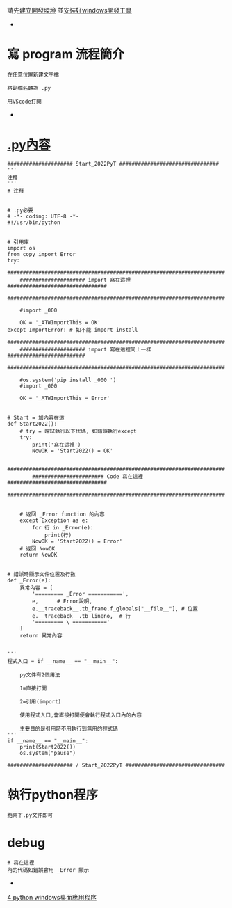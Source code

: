 
請先[建立開發環境](./1%20建立開發環境.md)
並[安裝好windows開發工具](./2%20windows開發工具下載安裝.md)

-

# 寫 program 流程簡介

    在任意位置新建文字檔
    
    將副檔名轉為 .py
    
    用VScode打開

-

# [.py內容](https://raw.githubusercontent.com/98672794/Teaching2022/main/Start_2022PyT.py)



 





    ##################### Start_2022PyT ################################
    '''
    注釋
    '''
    # 注釋


    # .py必要
    # -*- coding: UTF-8 -*-
    #!/usr/bin/python


    # 引用庫
    import os
    from copy import Error
    try:
        ######################################################################
        ##################### import 寫在這裡 ################################
        ######################################################################

        #import _000

        OK = '_ATWImportThis = OK'
    except ImportError: # 如不能 import install
        ######################################################################
        ##################### import 寫在這裡同上一樣 #########################
        ######################################################################

        #os.system('pip install _000 ')
        #import _000

        OK = '_ATWImportThis = Error'


    # Start = 加內容在這 
    def Start2022():
        # try = 嚐試執行以下代碼, 如錯誤執行except
        try:
            print('寫在這裡')
            NowOK = 'Start2022() = OK'

            ######################################################################
            ####################### Code 寫在這裡 ################################
            ######################################################################


        # 返回 _Error function 的內容
        except Exception as e:
            for 行 in _Error(e):
                print(行)
            NowOK = 'Start2022() = Error'
        # 返回 NowOK
        return NowOK


    # 錯誤時顯示文件位置及行數
    def _Error(e):
        異常內容 = [
            '========= _Error ===========',
            e,      # Error說明,
            e.__traceback__.tb_frame.f_globals["__file__"], # 位置
            e.__traceback__.tb_lineno,  # 行
            '========= \ ==========='
        ]
        return 異常內容


    '''
    程式入口 = if __name__ == "__main__":

        py文件有2個用法

        1=直接打開

        2=引用(import)

        使用程式入口,當直接打開便會執行程式入口內的內容

        主要目的是引用時不用執行到無用的程式碼
    '''
    if __name__ == "__main__":
        print(Start2022())
        os.system("pause") 

    ##################### / Start_2022PyT ################################









# 執行python程序

    點兩下.py文件即可


# debug

    # 寫在這裡
    內的代碼如錯誤會用 _Error 顯示

    
    


-

[4 python windows桌面應用程序](./4%20python%20windows桌面應用程序.md)

